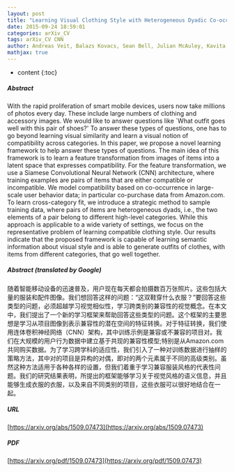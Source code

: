 ```yaml
---
layout: post
title: "Learning Visual Clothing Style with Heterogeneous Dyadic Co-occurrences"
date: 2015-09-24 18:59:01
categories: arXiv_CV
tags: arXiv_CV CNN
author: Andreas Veit, Balazs Kovacs, Sean Bell, Julian McAuley, Kavita Bala, Serge Belongie
mathjax: true
---
```


* content
{:toc}

##### Abstract
With the rapid proliferation of smart mobile devices, users now take millions of photos every day. These include large numbers of clothing and accessory images. We would like to answer questions like `What outfit goes well with this pair of shoes?' To answer these types of questions, one has to go beyond learning visual similarity and learn a visual notion of compatibility across categories. In this paper, we propose a novel learning framework to help answer these types of questions. The main idea of this framework is to learn a feature transformation from images of items into a latent space that expresses compatibility. For the feature transformation, we use a Siamese Convolutional Neural Network (CNN) architecture, where training examples are pairs of items that are either compatible or incompatible. We model compatibility based on co-occurrence in large-scale user behavior data; in particular co-purchase data from Amazon.com. To learn cross-category fit, we introduce a strategic method to sample training data, where pairs of items are heterogeneous dyads, i.e., the two elements of a pair belong to different high-level categories. While this approach is applicable to a wide variety of settings, we focus on the representative problem of learning compatible clothing style. Our results indicate that the proposed framework is capable of learning semantic information about visual style and is able to generate outfits of clothes, with items from different categories, that go well together.

##### Abstract (translated by Google)
随着智能移动设备的迅速普及，用户现在每天都会拍摄数百万张照片。这些包括大量的服装和配件图像。我们想回答这样的问题：“这双鞋穿什么衣服？”要回答这些类型的问题，必须超越学习视觉相似性，学习跨类别的兼容性的视觉概念。在本文中，我们提出了一个新的学习框架来帮助回答这些类型的问题。这个框架的主要思想是学习从项目图像到表示兼容性的潜在空间的特征转换。对于特征转换，我们使用连体卷积神经网络（CNN）架构，其中训练示例是兼容或不兼容的项目对。我们在大规模的用户行为数据中建立基于共现的兼容性模型;特别是从Amazon.com共同购买数据。为了学习跨学科的适应性，我们引入了一种对训练数据进行抽样的策略方法，其中对的项目是异构的对偶，即对的两个元素属于不同的高级类别。虽然这种方法适用于各种各样的设置，但我们着重于学习兼容服装风格的代表性问题。我们的研究结果表明，所提出的框架能够学习关于视觉风格的语义信息，并且能够生成衣服的衣服，以及来自不同类别的项目，这些衣服可以很好地结合在一起。

##### URL
[https://arxiv.org/abs/1509.07473](https://arxiv.org/abs/1509.07473)

##### PDF
[https://arxiv.org/pdf/1509.07473](https://arxiv.org/pdf/1509.07473)

